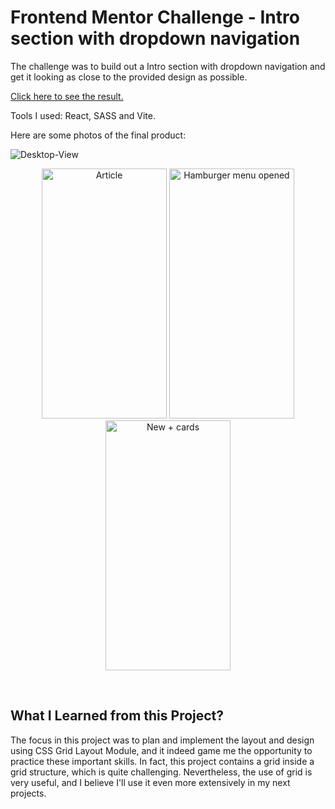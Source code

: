 # Frontend Mentor Challenge - Intro section with dropdown navigation

The challenge was to build out a Intro section with dropdown navigation and get it looking as close to the provided design as possible.

[Click here to see the result.](https://bnayakahalani.github.io/news-homepage/)

Tools I used: React, SASS and Vite.

Here are some photos of the final product:

![Desktop-View](/src/assets/images/screenshots/laptop.jpeg "Desktop-View")

<p align="center">
   <img src="./src/assets/images/screenshots/mobile1.png" width="200px" height="400px" title="Article" />
   <img src="./src/assets/images/screenshots/mobile2.png" width="200px" height="400px" title="Hamburger menu opened"/>
   <img src="./src/assets/images/screenshots/mobile3.png" width="200px" height="400px" title="New + cards"/>
</p>
   <br/>

## What I Learned from this Project?

The focus in this project was to plan and implement the layout and design using CSS Grid Layout Module, and it indeed game me the opportunity to practice these important skills. In fact, this project contains a grid inside a grid structure, which is quite challenging. Nevertheless, the use of grid is very useful, and I believe I'll use it even more extensively in my next projects.
